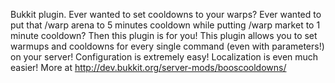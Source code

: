 Bukkit plugin.
Ever wanted to set cooldowns to your warps? Ever wanted to put that /warp arena to 5 minutes cooldown while putting /warp market to 1 minute cooldown? Then this plugin is for you! This plugin allows you to set warmups and cooldowns for every single command (even with parameters!) on your server! Configuration is extremely easy! Localization is even much easier!
More at http://dev.bukkit.org/server-mods/booscooldowns/